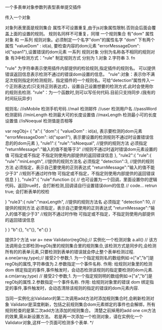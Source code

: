 
   一个多表单对象参数列表型表单提交插件

  传入一个对象

  对象列表里面是规则集合 属性不可设置重复,由于js对象属性限制.否则会后面会覆盖上面的设置的规则。 规则名同样不可重复，同理
  一个规则集合 有"dom" 属性对象 和 一系列 规则对象。必须制定一个名字"dom"的属性名字
  “dom” 下有两个属性   "valueDom" : id(a), 要检查内容的dom元素
  "errorMessageDom": id("span1"),设置错误的dom元素
  一系列 规则对象  分别为名称各不相同的规则对象
  有3中检测方式："rule" 制定规则方式 分别为 1.对象 2.字符串 3. fn

  "rule" 为字符串表示使用插件内部提供的检验规则,指定插件的规则名。 可以提供错误返回信息表示检测不通过的错误dom设置的信息。
  "rule":对象：表示你不满足次规则指定的检测规则，指定插件的一个规则名。可给“detection”属性传入一个正则表达式(只支持正则表达式)，设置自己设置想要的检测方式.此时会使用你的规则去检测.
  "rule"：为一个函数时,则可以写任何代码.目前只支持同步.(我有的时间玩玩异步)



  规则名:
  //isMobile 检测手机号码
  //mail   检测邮件
  //user   检测用户名
  //passWord  检测密码
  //minLength  检测最大可的长度设置值
  //maxLength  检测最小可的长度设置值
  //isNoequal  检测值是否相等

  var regObj=   {
  "a":{
  "dom":{
  "valueDom" : id(a),  表示要检测的dom元素
  "errorMessageDom": id("span1"),  表示要设置的检测规则不通过时设置错误信息的的dom元素
  },
  "rule1":{
  "rule":"isNoequal", //提供的规则方法 必须指定
  "returnMessage":"输入的值不能等于3"  //规则不通过时返时错误dom元素设置的值  可指定或不指定  不指定则使用内部提供的返回错误信息
  },
  "rule2":{
  "rule":{
  "rule":"minLength",  //提供的规则方法名 必须指定
  "detection":3,    //提供的规则方法 必须指定，表示自己要使用的正则表达式
  "returnMessage":"输入的值不能少于3"  //规则不通过时作物  可指定或不指定，不指定则使用内部提供的返回错误信息
  }
  },
  "rule3":{
  "rule":function (){ // 也可设置为一个回调，里面设置你的逻辑代码，返回true时，会打断检测,回调请自行设置错误dom的信息
  // code...
  retrun  true; 会打断表单的校检

  }
  "rule3":{
  rule":"maxLength",  //提供的规则方法名 必须指定
  "detection":10,    //提供的规则方法 必须指定，表示自己要使用的正则表达式
  "returnMessage":"输入的值不能少于3"  //规则不通过时作物  可指定或不指定，不指定则使用内部提供的返回错误信息

  }
  }
  "b":{},
  "c"{},
  "e":{}
  }


  

  提供3个方法
  var a= new Validator(regObj);// 实例化一个检测对象
  a.all() // 该方法调用会立即检测regObj里的规则集合里的规则集合,该检测方式是同步的,会检测所有的的表单元素,只要检测到表单的错误就会停止整个表单检测过程.
  a.one(array,type);// 接受2个参数;1. 为一个指定规则名的数组例如->["a","b"]是regObj的属性,字符串值为.2.参数指定一个事件名称. 作用: 给规则对象里的检测
  dom 绑定指定的事件,事件触发时，会动态检测该规则的指定要检测的dom元素.
  a.cm(array,type) // 接受2个参数;1. 为一个指定规则明的数组例如->["a","b"]是regObj的属性.2.参数指定一个事件名称. 作用: 给规则对象里的错误
  dom 绑定指定的事件,事件触发时，会动态清除该规则的指定的错误的dom元素内容.

  当同一实例化出Validator的第二次调用add方法时添加规则集合时,会刷新检测对象 Validator是深度刷新，包括之前规则集合dom元素绑定的事件也会解绑，所有规则检查的是第二次add方法添加的规则集合。
  清楚之前掉用的add one cm方法的效果,需从新设置方法。
  若是再一次添加一个检测对象，请在实例化一个Validator对象,这样一个页面可检测多个表单.
  */